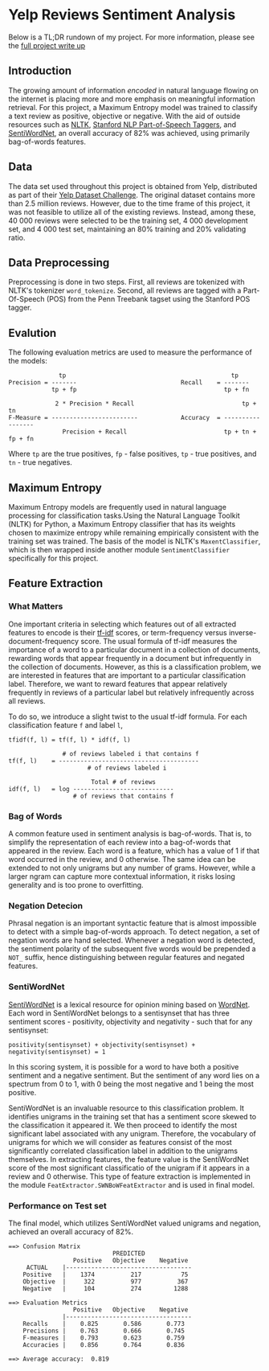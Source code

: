 # Yelp Reviews Sentiment Analysis
Below is a TL;DR rundown of my project. For more information, please see the [full project write up](Yelp-Reviews-Sentiment-Analysis.pdf)
## Introduction

The growing amount of information *encoded* in natural language flowing on the internet is placing more and more emphasis on meaningful information retrieval. For this project, a Maximum Entropy model was trained to classify a text review as positive, objective or negative. With the aid of outside resources such as [NLTK](http://www.nltk.org/), [Stanford NLP Part-of-Speech Taggers](http://nlp.stanford.edu/software/tagger.shtml), and [SentiWordNet](sentiwordnet.isti.cnr.it), an overall accuracy of 82% was achieved, using primarily bag-of-words features.

## Data
The data set used throughout this project is obtained from Yelp, distributed as part of their [Yelp Dataset Challenge](https://www.yelp.com/dataset_challenge). The original dataset contains more than 2.5 million reviews. However, due to the time frame of this project, it was not feasible to utilize all of the existing reviews. Instead, among these, 40 000 reviews were selected to be the training set, 4 000 development set, and 4 000 test set, maintaining an 80% training and 20% validating ratio.

## Data Preprocessing
Preprocessing is done in two steps. First, all reviews are tokenized with NLTK's tokenizer `word_tokenize`. Second, all reviews are tagged with a Part-Of-Speech (POS) from the Penn Treebank tagset using the Stanford POS tagger. 
## Evalution
The following evaluation metrics are used to measure the performance of the models:
```
              tp                                              tp
Precision = -------                             Recall    = -------
            tp + fp                                         tp + fn

             2 * Precision * Recall                              tp + tn
F-Measure = ------------------------            Accuracy  = -----------------   
               Precision + Recall                           tp + tn + fp + fn  
```
Where `tp` are the true positives, `fp` - false positives, `tp` - true positives, and `tn` - true negatives. 

## Maximum Entropy
Maximum Entropy models are frequently used in natural language processing for classification tasks.Using the Natural Language Toolkit (NLTK) for Python, a Maximum Entropy classifier that has its weights chosen to maximize entropy while remaining empirically consistent with the training set was trained. The basis of the model is NLTK's `MaxentClassifier`, which is then wrapped inside another module `SentimentClassifier` specifically for this project.

## Feature Extraction
### What Matters
One important criteria in selecting which features out of all extracted features to encode is their [tf-idf](https://en.wikipedia.org/wiki/Tf%E2%80%93idf) scores, or term-frequency versus inverse-document-frequency score. The usual formula of tf-idf measures the importance of a word to a particular document in a collection of documents, rewarding words that appear frequently in a document but infrequently in the collection of documents. However, as this is a classification problem, we are interested in features that are important to a particular classification label. Therefore, we want to reward features that appear relatively frequently in reviews of a particular label but relatively infrequently across all reviews. 

To do so, we introduce a slight twist to the usual tf-idf formula. For each classification feature `f` and label `l`,
```
tfidf(f, l) = tf(f, l) * idf(f, l)

               # of reviews labeled i that contains f
tf(f, l)    = ---------------------------------------
                      # of reviews labeled i

                       Total # of reviews
idf(f, l)   = log ----------------------------
                  # of reviews that contains f
```
### Bag of Words
A common feature used in sentiment analysis is bag-of-words. That is, to simplify the representation of each review into a bag-of-words that appeared in the review. Each word is a feature, which has a value of 1 if that word occurred in the review, and 0 otherwise. The same idea can be extended to not only unigrams but any number of grams. However, while a larger ngram can capture more contextual information, it risks losing generality and is too prone to overfitting. 
### Negation Detecion
Phrasal negation is an important syntactic feature that is almost impossible to detect with a simple bag-of-words approach. To detect negation, a set of negation words are hand selected. Whenever a negation word is detected, the sentiment polarity of the subsequent five words would be prepended a `NOT_` suffix, hence distinguishing between regular features and negated features. 
### SentiWordNet
[SentiWordNet](http://sentiwordnet.isti.cnr.it/) is a lexical resource for opinion mining based on [WordNet](http://wordnet.princeton.edu/). Each word in SentiWordNet belongs to a sentisynset that has three sentiment scores - positivity, objectivity and negativity - such that for any sentisynset:
```
positivity(sentisynset) + objectivity(sentisynset) + negativity(sentisynset) = 1
```
In this scoring system, it is possible for a word to have both a positive sentiment and a negative sentiment. But the sentiment of any word lies on a spectrum from 0 to 1, with 0 being the most negative and 1 being the most positive.

SentiWordNet is an invaluable resource to this classification problem. It identifies unigrams in the training set that has a sentiment score skewed to the classification it appeared it. We then proceed to identify the most significant label associated with any unigram. Therefore, the vocabulary of unigrams for which we will consider as features consist of the most significantly correlated classification label in addition to the unigrams themselves. In extracting features, the feature value is the SentiWordNet score of the most significant classificatio of the unigram if it appears in a review and 0 otherwise. This type of feature extraction is implemented in the module `FeatExtractor.SWNBoWFeatExtractor` and is used in final model.
### Performance on Test set
The final model, which utilizes SentiWordNet valued unigrams and negation, achieved an overall accuracy of 82%.
```
==> Confusion Matrix
                             PREDICTED
                  Positive   Objective    Negative
     ACTUAL    |-----------------------------------
    Positive   |    1374          217           75
    Objective  |     322          977          367
    Negative   |     104          274         1288

==> Evaluation Metrics
                  Positive   Objective    Negative
               |-----------------------------------
    Recalls    |    0.825       0.586       0.773
    Precisions |    0.763       0.666       0.745
    F-measures |    0.793       0.623       0.759
    Accuracies |    0.856       0.764       0.836

==> Average accuracy:  0.819
```

